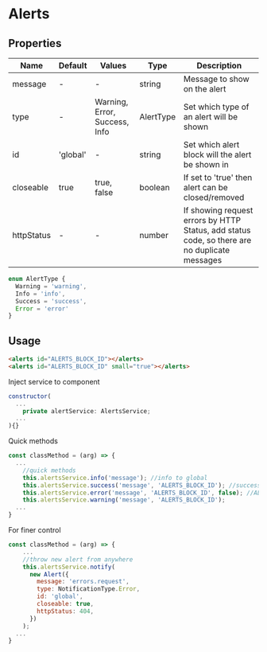 # Alerts

## Properties
| Name  | Default  | Values  |  Type | Description  |
|---|---|---|---|---|
| message | - | - | string | Message to show on the alert
| type | - | Warning, Error, Success, Info | AlertType | Set which type of an alert will be shown
| id | 'global' | - | string | Set which alert block will the alert be shown in
| closeable | true | true, false | boolean | If set to 'true' then alert can be closed/removed
| httpStatus | - | - | number | If showing request errors by HTTP Status, add status code, so there are no duplicate messages

```js
enum AlertType {
  Warning = 'warning',
  Info = 'info',
  Success = 'success',
  Error = 'error'
}
```

## Usage

```html
<alerts id="ALERTS_BLOCK_ID"></alerts>
<alerts id="ALERTS_BLOCK_ID" small="true"></alerts>
```


Inject service to component

```js
constructor(
  ...
    private alertService: AlertsService;
  ...
){}
```
Quick methods

```js
const classMethod = (arg) => {
  ...
    //quick methods
    this.alertsService.info('message'); //info to global
    this.alertsService.success('message', 'ALERTS_BLOCK_ID'); //success to ALERTS_BLOCK_ID alert list
    this.alertsService.error('message', 'ALERTS_BLOCK_ID', false); //ALERTS_BLOCK_ID, not closable
    this.alertsService.warning('message', 'ALERTS_BLOCK_ID');
  ...
}
```
For finer control

```js
const classMethod = (arg) => {
    ...
    //throw new alert from anywhere
    this.alertsService.notify(
      new Alert({
        message: 'errors.request',
        type: NotificationType.Error,
        id: 'global',
        closeable: true,
        httpStatus: 404,
      })
    );
  ...
}
```